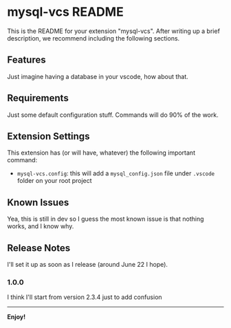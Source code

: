 # mysql-vcs README

This is the README for your extension "mysql-vcs". After writing up a brief description, we recommend including the following sections.

## Features

Just imagine having a database in your vscode, how about that.


## Requirements

Just some default configuration stuff. Commands will do 90% of the work.

## Extension Settings

This extension has (or will have, whatever) the following important command:

* `mysql-vcs.config`: this will add a `mysql_config.json` file under `.vscode` folder on your root project

## Known Issues

Yea, this is still in dev so I guess the most known issue is that nothing works, and I know why.

## Release Notes

I'll set it up as soon as I release (around June 22 I hope).

### 1.0.0

I think I'll start from version 2.3.4 just to add confusion

-----------------------------------------------------------------------------------------------------------

**Enjoy!**
